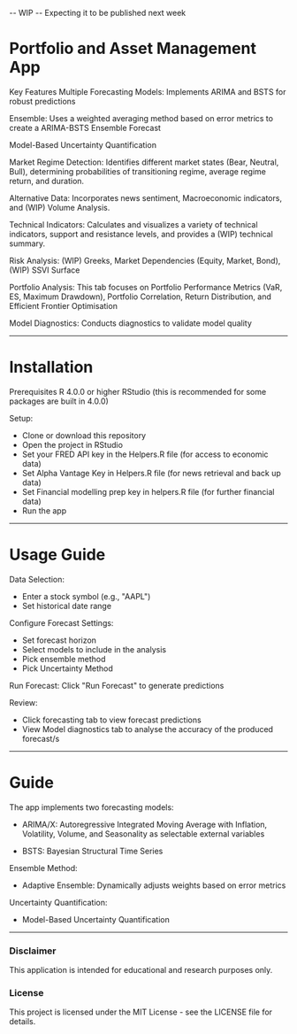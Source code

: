 -- WIP --
Expecting it to be published next week

# Portfolio and Asset Management App

Key Features
Multiple Forecasting Models: Implements ARIMA and BSTS for robust predictions

Ensemble: Uses a weighted averaging method based on error metrics to create a ARIMA-BSTS Ensemble Forecast

Model-Based Uncertainty Quantification

Market Regime Detection: Identifies different market states (Bear, Neutral, Bull), determining probabilities of transitioning regime, average regime return, and duration. 

Alternative Data: Incorporates news sentiment, Macroeconomic indicators, and (WIP) Volume Analysis.

Technical Indicators: Calculates and visualizes a variety of technical indicators, support and resistance levels, and provides a (WIP) technical summary.

Risk Analysis: (WIP) Greeks, Market Dependencies (Equity, Market, Bond), (WIP) SSVI Surface

Portfolio Analysis: This tab focuses on Portfolio Performance Metrics (VaR, ES, Maximum Drawdown), Portfolio Correlation, Return Distribution, and Efficient Frontier Optimisation

Model Diagnostics: Conducts diagnostics to validate model quality

------------------------------------------------------------------------------------------------------------------------------------------------------------

# Installation
Prerequisites
R 4.0.0 or higher RStudio (this is recommended for some packages are built in 4.0.0)

Setup:
- Clone or download this repository
- Open the project in RStudio
- Set your FRED API key in the Helpers.R file (for access to economic data)
- Set Alpha Vantage Key in Helpers.R file (for news retrieval and back up data)
- Set Financial modelling prep key in helpers.R file (for further financial data)
- Run the app

------------------------------------------------------------------------------------------------------------------------------------------------------------
  
# Usage Guide

Data Selection:
- Enter a stock symbol (e.g., "AAPL")
- Set historical date range
  
Configure Forecast Settings:
- Set forecast horizon
- Select models to include in the analysis
- Pick ensemble method
- Pick Uncertainty Method

  
Run Forecast:
Click "Run Forecast" to generate predictions

Review:
- Click forecasting tab to view forecast predictions
- View Model diagnostics tab to analyse the accuracy of the produced forecast/s

------------------------------------------------------------------------------------------------------------------------------------------------------------

# Guide

The app implements two forecasting models:

- ARIMA/X: Autoregressive Integrated Moving Average with Inflation, Volatility, Volume, and Seasonality as selectable external variables

- BSTS: Bayesian Structural Time Series

Ensemble Method:

- Adaptive Ensemble: Dynamically adjusts weights based on error metrics

Uncertainty Quantification: 

- Model-Based Uncertainty Quantification

------------------------------------------------------------------------------------------------------------------------------------------------------------

### Disclaimer
This application is intended for educational and research purposes only. 

### License
This project is licensed under the MIT License - see the LICENSE file for details.
